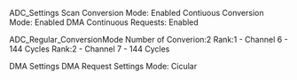 <ADC1 Mode and Configuration>

ADC_Settings
Scan Conversion Mode: Enabled
Contiuous Conversion Mode: Enabled
DMA Continuous Requests: Enabled

ADC_Regular_ConversionMode
Number of Converion:2
Rank:1 - Channel 6 - 144 Cycles
Rank:2 - Channel 7 - 144 Cycles

DMA Settings
DMA Request Settings
Mode: Cicular
